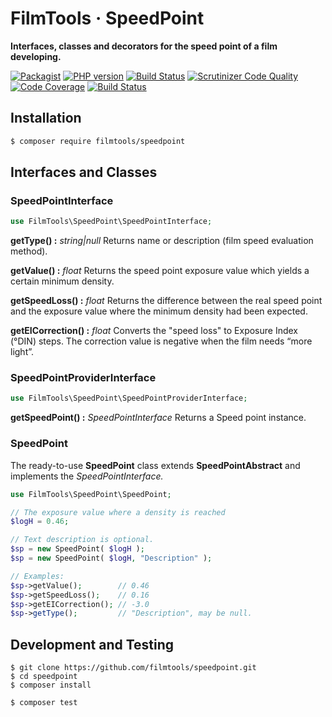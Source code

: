 # FilmTools · SpeedPoint



**Interfaces, classes and decorators for the speed point of a film developing.**

[![Packagist](https://img.shields.io/packagist/v/filmtools/speedpoint.svg?style=flat)](https://packagist.org/packages/filmtools/speedpoint)
[![PHP version](https://img.shields.io/packagist/php-v/filmtools/speedpoint.svg)](https://packagist.org/packages/filmtools/speedpoint)
[![Build Status](https://img.shields.io/travis/filmtools/speedpoint.svg?label=Travis%20CI)](https://travis-ci.org/filmtools/speedpoint)
[![Scrutinizer Code Quality](https://scrutinizer-ci.com/g/filmtools/speedpoint/badges/quality-score.png?b=master)](https://scrutinizer-ci.com/g/filmtools/speedpoint/?branch=master)
[![Code Coverage](https://scrutinizer-ci.com/g/filmtools/speedpoint/badges/coverage.png?b=master)](https://scrutinizer-ci.com/g/filmtools/speedpoint/?branch=master)
[![Build Status](https://scrutinizer-ci.com/g/filmtools/speedpoint/badges/build.png?b=master)](https://scrutinizer-ci.com/g/filmtools/speedpoint/build-status/master)


## Installation

```bash
$ composer require filmtools/speedpoint
```



## Interfaces and Classes



### SpeedPointInterface

```php
use FilmTools\SpeedPoint\SpeedPointInterface;  
```

**getType() :**  *string|null*
Returns name or description (film speed evaluation method).

**getValue() :** *float*
Returns the speed point exposure value which yields a certain minimum density.

**getSpeedLoss() :** *float*
Returns the difference between the real speed point and the exposure value where the minimum density had been expected.

**getEICorrection() :** *float*
Converts the "speed loss" to Exposure Index (°DIN) steps. The correction value is negative when the film needs “more light”.



### SpeedPointProviderInterface

```php
use FilmTools\SpeedPoint\SpeedPointProviderInterface; 
```

**getSpeedPoint() :** *SpeedPointInterface*
Returns a Speed point instance.



### SpeedPoint

The ready-to-use  **SpeedPoint** class extends **SpeedPointAbstract** and implements the *SpeedPointInterface.*

```php
use FilmTools\SpeedPoint\SpeedPoint;

// The exposure value where a density is reached
$logH = 0.46;

// Text description is optional. 
$sp = new SpeedPoint( $logH );
$sp = new SpeedPoint( $logH, "Description" );

// Examples:
$sp->getValue();        // 0.46
$sp->getSpeedLoss();    // 0.16
$sp->getEICorrection(); // -3.0
$sp->getType();         // "Description", may be null.
```



## Development and Testing

```
$ git clone https://github.com/filmtools/speedpoint.git
$ cd speedpoint
$ composer install

$ composer test
```

